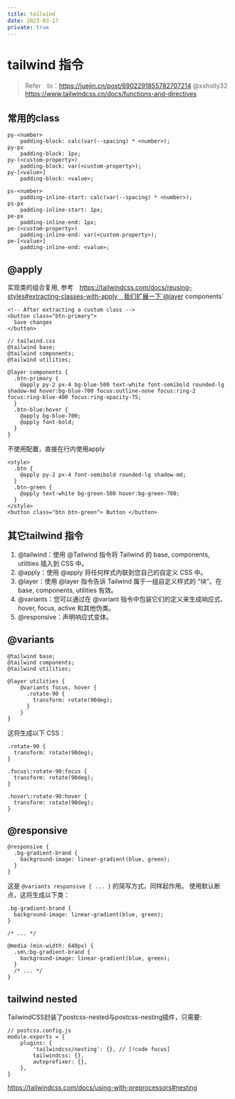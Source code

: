 ```yaml
---
title: tailwind
date: 2023-03-17
private: true
---
```

# tailwind 指令
> Refer　to：https://juejin.cn/post/6902291855782707214 @xxholly32 
> https://www.tailwindcss.cn/docs/functions-and-directives

## 常用的class

    py-<number>
        padding-block: calc(var(--spacing) * <number>);
    py-px
        padding-block: 1px;
    py-(<custom-property>)
        padding-block: var(<custom-property>);
    py-[<value>]
        padding-block: <value>;

    ps-<number>
        padding-inline-start: calc(var(--spacing) * <number>);
    ps-px
        padding-inline-start: 1px;
    pe-px
        padding-inline-end: 1px;
    pe-(<custom-property>)
        padding-inline-end: var(<custom-property>);
    pe-[<value>]
        padding-inline-end: <value>;



## @apply
实现类的组合复用, 参考　https://tailwindcss.com/docs/reusing-styles#extracting-classes-with-apply　我们扩展一下`@layer components`

    <!-- After extracting a custom class -->
    <button class="btn-primary">
      Save changes
    </button>

    // tailwind.css
    @tailwind base;
    @tailwind components;
    @tailwind utilities;

    @layer components {
      .btn-primary {
        @apply py-2 px-4 bg-blue-500 text-white font-semibold rounded-lg shadow-md hover:bg-blue-700 focus:outline-none focus:ring-2 focus:ring-blue-400 focus:ring-opacity-75;
      }
      .btn-blue:hover {
        @apply bg-blue-700;
        @apply font-bold;
      }
    }

不使用配置，直接在行内使用apply

    <style>
      .btn {
        @apply py-2 px-4 font-semibold rounded-lg shadow-md;
      }
      .btn-green {
        @apply text-white bg-green-500 hover:bg-green-700;
      }
    </style>
    <button class="btn btn-green"> Button </button>

## 其它tailwind 指令
1. @tailwind：使用 @Tailwind 指令将 Tailwind 的 base, components, utilities 插入到 CSS 中。
1. @apply：使用 @apply 将任何样式内联到您自己的自定义 CSS 中。
1. @layer：使用 @layer 指令告诉 Tailwind 属于一组自定义样式的 “块”。在 base, components, utilities 有效。
1. @variants：您可以通过在 @variant 指令中包装它们的定义来生成响应式、hover, focus, active 和其他伪类。
1. @responsive：声明响应式变体。

## @variants
    @tailwind base;
    @tailwind components;
    @tailwind utilities;

    @layer utilities {
        @variants focus, hover {
          .rotate-90 {
            transform: rotate(90deg);
          }
        }
    }

这将生成以下 CSS：

    .rotate-90 {
      transform: rotate(90deg);
    }

    .focus\:rotate-90:focus {
      transform: rotate(90deg);
    }

    .hover\:rotate-90:hover {
      transform: rotate(90deg);
    }

## @responsive
    @responsive {
      .bg-gradient-brand {
        background-image: linear-gradient(blue, green);
      }
    }

这是 `@variants responsive { ... }` 的简写方式，同样起作用。 使用默认断点，这将生成以下类：

    .bg-gradient-brand {
      background-image: linear-gradient(blue, green);
    }

    /* ... */

    @media (min-width: 640px) {
      .sm\:bg-gradient-brand {
        background-image: linear-gradient(blue, green);
      }
      /* ... */
    }


## tailwind nested 
TailwindCSS封装了postcss-nested与postcss-nesting插件，只需要:

    // postcss.config.js
    module.exports = {
        plugins: {
            'tailwindcss/nesting': {}, // [!code focus]
            tailwindcss: {},
            autoprefixer: {},
        },
    }


https://tailwindcss.com/docs/using-with-preprocessors#nesting
